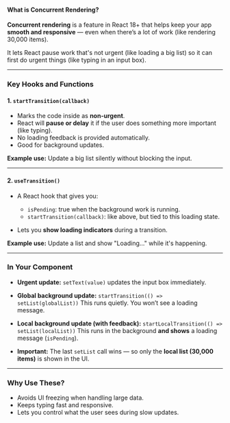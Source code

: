 

#### **What is Concurrent Rendering?**

**Concurrent rendering** is a feature in React 18+ that helps keep your app **smooth and responsive** — even when there’s a lot of work (like rendering 30,000 items).

It lets React pause work that's not urgent (like loading a big list) so it can first do urgent things (like typing in an input box).

---

### **Key Hooks and Functions**

#### 1. `startTransition(callback)`

* Marks the code inside as **non-urgent**.
* React will **pause or delay** it if the user does something more important (like typing).
* No loading feedback is provided automatically.
* Good for background updates.

**Example use:**
Update a big list silently without blocking the input.

---

#### 2. `useTransition()`

* A React hook that gives you:

  * `isPending`: true when the background work is running.
  * `startTransition(callback)`: like above, but tied to this loading state.
* Lets you **show loading indicators** during a transition.

**Example use:**
Update a list and show "Loading..." while it's happening.

---

### **In Your Component**

* **Urgent update:**
  `setText(value)` updates the input box immediately.

* **Global background update:**
  `startTransition(() => setList(globalList))`
  This runs quietly. You won’t see a loading message.

* **Local background update (with feedback):**
  `startLocalTransition(() => setList(localList))`
  This runs in the background **and shows** a loading message (`isPending`).

* **Important:**
  The last `setList` call wins — so only the **local list (30,000 items)** is shown in the UI.

---

### **Why Use These?**

* Avoids UI freezing when handling large data.
* Keeps typing fast and responsive.
* Lets you control what the user sees during slow updates.

